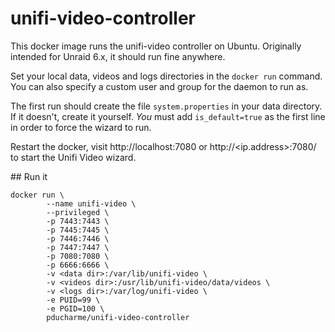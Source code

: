 # unifi-video-controller

This docker image runs the unifi-video controller on Ubuntu. Originally intended for Unraid 6.x, it should run fine anywhere.

Set your local data, videos and logs directories in the `docker run` command. You can also specify a custom user and group for the daemon to run as.

The first run should create the file `system.properties` in your data directory. If it doesn't, create it yourself. *You* must add `is_default=true` as the first line in order to force the wizard to run.

Restart the docker, visit http://localhost:7080 or http://<ip.address>:7080/ to start the Unifi Video wizard.

## Run it
```
docker run \
        --name unifi-video \
        --privileged \
        -p 7443:7443 \
        -p 7445:7445 \
        -p 7446:7446 \
        -p 7447:7447 \
        -p 7080:7080 \
        -p 6666:6666 \
        -v <data dir>:/var/lib/unifi-video \
        -v <videos dir>:/usr/lib/unifi-video/data/videos \
        -v <logs dir>:/var/log/unifi-video \
        -e PUID=99 \
        -e PGID=100 \
        pducharme/unifi-video-controller
```
